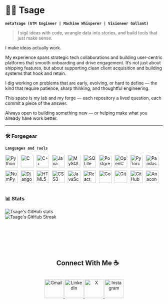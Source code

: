 # 🧙‍♂️ Tsage

**`metaTsage (GTM Engineer | Machine Whisperer | Visioneer Gallant)`**

> I sigil ideas with code, wrangle data into stories, and build tools that just make sense.

<!--
I’m a data scientist and machine whisperer who believes in the transformative power of data, drawn to the hidden patterns within chaos.
For me, code isn’t just syntax; it’s spellwork — a way to summon insight, unravel complexity, and conjure clarity from raw information.

Fueled by curiosity and a deep interest in innovation, I traverse machine learning landscapes, computer vision realms, and interface crafting sanctuaries — wielding Python, PyQt5 and Django like ritual tools. Every project I touch aims to alchemize the mundane into the meaningful, the obscure into the obvious — unlocking the full potential of data for impact at scale.

Challenges are not roadblocks but riddles; puzzles that reveal potential. I don’t just write code — I architect clarity, prototype purpose, and engineer intuition.

This space is my lab, my forge, my grimoire — each repository a lived question, each commit a piece of the answer.
-->

I make ideas actually work.

My experience spans strategic tech collaborations and building user-centric platforms that smooth onboarding and drive engagement. It’s not just about shipping features, but about supporting clean client acquisition and building systems that hook and retain.

I dig working on problems that are early, evolving, or hard to define — the kind that require patience, sharp thinking, and thoughtful engineering.

This space is my lab and my forge — each repository a lived question, each commit a piece of the answer.

Always open to building something new — or helping make what you already have work better.

---

### 🛠️ Forgegear
**`Languages and Tools`**

<div style="display: flex; flex-wrap: wrap; gap: 10px; align-items: center;">

<img alt="Python" title="Python" width="40px" src="https://cdn.jsdelivr.net/gh/devicons/devicon/icons/python/python-original.svg"/>
<img alt="C" title="C" width="40px" src="https://cdn.jsdelivr.net/gh/devicons/devicon/icons/c/c-original.svg"/>
<img alt="C++" title="C++" width="40px" src="https://cdn.jsdelivr.net/gh/devicons/devicon/icons/cplusplus/cplusplus-original.svg"/>
<img alt="Java" title="Java" width="40px" src="https://cdn.jsdelivr.net/gh/devicons/devicon/icons/java/java-original.svg"/>

<img alt="MySQL" title="MySQL" width="40px" src="https://cdn.jsdelivr.net/gh/devicons/devicon/icons/mysql/mysql-original.svg"/>
<img alt="SQLite" title="SQLite" width="40px" src="https://cdn.jsdelivr.net/gh/devicons/devicon/icons/sqlite/sqlite-original.svg"/>
<img alt="PostgreSQL" title="PostgreSQL" width="40px" src="https://cdn.jsdelivr.net/gh/devicons/devicon/icons/postgresql/postgresql-original.svg"/>

<img alt="OpenCV" title="OpenCV" width="40px" src="https://cdn.jsdelivr.net/gh/devicons/devicon/icons/opencv/opencv-original.svg"/>
<img alt="PyTorch" title="PyTorch" width="40px" src="https://cdn.jsdelivr.net/gh/devicons/devicon/icons/pytorch/pytorch-original.svg"/>
<img alt="Pandas" title="Pandas" width="40px" src="https://cdn.jsdelivr.net/gh/devicons/devicon/icons/pandas/pandas-original.svg"/>
<img alt="NumPy" title="NumPy" width="40px" src="https://cdn.jsdelivr.net/gh/devicons/devicon/icons/numpy/numpy-original.svg"/>

<img alt="Django" title="Django" width="40px" src="https://cdn.jsdelivr.net/gh/devicons/devicon/icons/django/django-plain.svg"/>
<img alt="HTML5" title="HTML5" width="40px" src="https://cdn.jsdelivr.net/gh/devicons/devicon/icons/html5/html5-original.svg"/>
<img alt="CSS3" title="CSS3" width="40px" src="https://cdn.jsdelivr.net/gh/devicons/devicon/icons/css3/css3-original.svg"/>
<img alt="JavaScript" title="JavaScript" width="40px" src="https://cdn.jsdelivr.net/gh/devicons/devicon/icons/javascript/javascript-original.svg"/>
<img alt="React" title="React" width="40px" src="https://cdn.jsdelivr.net/gh/devicons/devicon/icons/react/react-original.svg"/>
<img alt="Go" title="Go" width="40px" src="https://cdn.jsdelivr.net/gh/devicons/devicon/icons/go/go-original.svg"/>

<img alt="Git" title="Git" width="40px" src="https://cdn.jsdelivr.net/gh/devicons/devicon/icons/git/git-original.svg"/>
<img alt="GitHub" title="GitHub" width="40px" src="https://cdn.jsdelivr.net/gh/devicons/devicon/icons/github/github-original.svg"/>
<img alt="Anaconda" title="Anaconda" width="40px" src="https://cdn.jsdelivr.net/gh/devicons/devicon/icons/anaconda/anaconda-original.svg"/>

</div>




#

### 📊 Stats

![Tsage's GitHub stats](https://github-readme-stats.vercel.app/api?username=subratsahilgupta&show_icons=true&theme=gruvbox&hide_border=false&include_all_commits=true&count_private=true)<br/>
![Tsage's GitHub Streak](https://nirzak-streak-stats.vercel.app/?user=subratsahilgupta&theme=gruvbox&hide_border=false)<br/>


<br />
<br />
<br />
<br />

<!-- Connect With Me Section -->

<div id="user-content-toc">
  <ul align="center">
    <summary><h2 style="display: inline-block">Connect With Me ☕️</h2></summary>
  </ul>
</div>

<!-- Social Media Icons (Large & Centered) -->
<p align="center">
  <a href="mailto:subratsahilgupta@gmail.com">
    <img src="https://img.icons8.com/fluency/96/gmail.png" alt="Gmail" height="60" />
  </a>
  <a href="https://linkedin.com/in/subratsahilgupta" target="_blank">
    <img src="https://img.icons8.com/fluency/96/linkedin.png" alt="LinkedIn" height="60" />
  </a>
  <a href="https://x.com/metaTsage" target="_blank">
    <img src="https://img.icons8.com/fluency/96/twitter.png" alt="X" height="60" />
  </a>
  <a href="https://instagram.com/subratsahilgupta" target="_blank">
    <img src="https://img.icons8.com/fluency/96/instagram-new.png" alt="Instagram" height="60" />
  </a>
</p>

<!-- Visitor Count -->
<!-- <h3 align="center">Visitor count</h3>
<p align="center">
  <img src="https://profile-counter.glitch.me/metaTsage/count.svg" />
</p> -->


